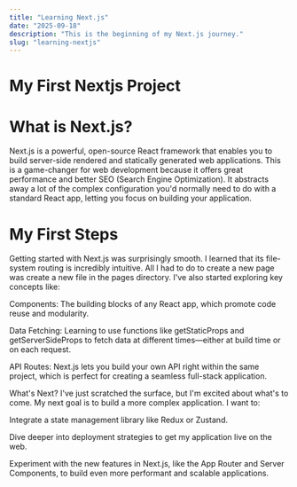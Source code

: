 ```yaml
---
title: "Learning Next.js"
date: "2025-09-18"
description: "This is the beginning of my Next.js journey."
slug: "learning-nextjs"
---
```


# My First Nextjs Project

# What is Next.js?

Next.js is a powerful, open-source React framework that enables you to build server-side rendered and statically generated web applications. This is a game-changer for web development because it offers great performance and better SEO (Search Engine Optimization). It abstracts away a lot of the complex configuration you'd normally need to do with a standard React app, letting you focus on building your application.

# My First Steps

Getting started with Next.js was surprisingly smooth. I learned that its file-system routing is incredibly intuitive. All I had to do to create a new page was create a new file in the pages directory. I've also started exploring key concepts like:

Components: The building blocks of any React app, which promote code reuse and modularity.

Data Fetching: Learning to use functions like getStaticProps and getServerSideProps to fetch data at different times—either at build time or on each request.

API Routes: Next.js lets you build your own API right within the same project, which is perfect for creating a seamless full-stack application.

What's Next?
I've just scratched the surface, but I'm excited about what's to come. My next goal is to build a more complex application. I want to:

Integrate a state management library like Redux or Zustand.

Dive deeper into deployment strategies to get my application live on the web.

Experiment with the new features in Next.js, like the App Router and Server Components, to build even more performant and scalable applications.